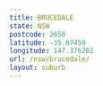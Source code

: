 ```yaml
---
title: BRUCEDALE
state: NSW
postcode: 2650
latitude: -35.07459
longitude: 147.376202
url: /nsw/brucedale/
layout: suburb
---
```


